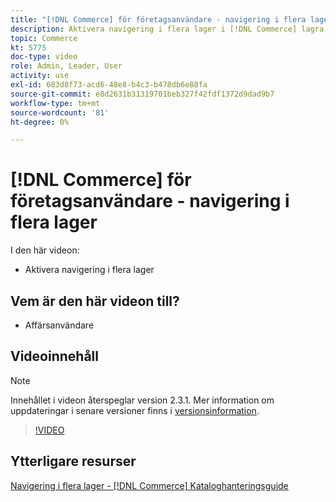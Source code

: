 ```yaml
---
title: "[!DNL Commerce] för företagsanvändare - navigering i flera lager"
description: Aktivera navigering i flera lager i [!DNL Commerce] lagra så att kunderna snabbt och enkelt kan hitta produkterna.
topic: Commerce
kt: 5775
doc-type: video
role: Admin, Leader, User
activity: use
exl-id: 683d8f73-acd6-48e8-b4c3-b478db6e88fa
source-git-commit: e8d2631b31319701beb327f42fdf1372d9dad9b7
workflow-type: tm+mt
source-wordcount: '81'
ht-degree: 0%

---
```


# [!DNL Commerce] för företagsanvändare - navigering i flera lager

I den här videon:

- Aktivera navigering i flera lager

## Vem är den här videon till?

- Affärsanvändare

## Videoinnehåll

>[!NOTE]
>
>Innehållet i videon återspeglar version 2.3.1. Mer information om uppdateringar i senare versioner finns i [versionsinformation](https://experienceleague.adobe.com/docs/commerce-operations/release/notes/overview.html).

>[!VIDEO](https://video.tv.adobe.com/v/36186?quality=12&learn=on)

## Ytterligare resurser

[Navigering i flera lager - [!DNL Commerce] Kataloghanteringsguide](https://experienceleague.adobe.com/docs/commerce-admin/catalog/catalog/navigation/navigation-layered.html)

